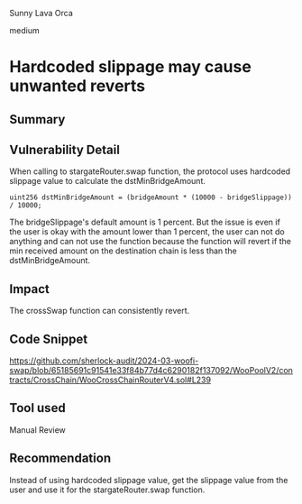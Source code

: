 Sunny Lava Orca

medium

# Hardcoded slippage may cause unwanted reverts

## Summary

## Vulnerability Detail
When calling to stargateRouter.swap function, the protocol uses hardcoded slippage value to calculate the dstMinBridgeAmount. 

```solidity
uint256 dstMinBridgeAmount = (bridgeAmount * (10000 - bridgeSlippage)) / 10000;
```

The bridgeSlippage's default amount is 1 percent. But the issue is even if the user is okay with the amount lower than 1 percent, the user can not do anything and can not use the function because the function will revert if the min received amount on the destination chain is less than the dstMinBridgeAmount.
## Impact
The crossSwap function can consistently revert.
## Code Snippet
https://github.com/sherlock-audit/2024-03-woofi-swap/blob/65185691c91541e33f84b77d4c6290182f137092/WooPoolV2/contracts/CrossChain/WooCrossChainRouterV4.sol#L239
## Tool used

Manual Review

## Recommendation
Instead of using hardcoded slippage value, get the slippage value from the user and use it for the stargateRouter.swap function.